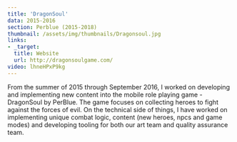 ```yaml
---
title: 'DragonSoul'
data: 2015-2016
section: Perblue (2015-2018)
thumbnail: /assets/img/thumbnails/Dragonsoul.jpg
links:
- _target:
  title: Website
  url: http://dragonsoulgame.com/
video: lhneHPxP9kg
---
```


From the summer of 2015 through September 2016, I worked on developing and implementing new content into the mobile role playing game - DragonSoul by PerBlue. The game focuses on collecting heroes to fight against the forces of evil. On the technical side of things, I have worked on implementing unique combat logic, content (new heroes, npcs and game modes) and developing tooling for both our art team and quality assurance team.
